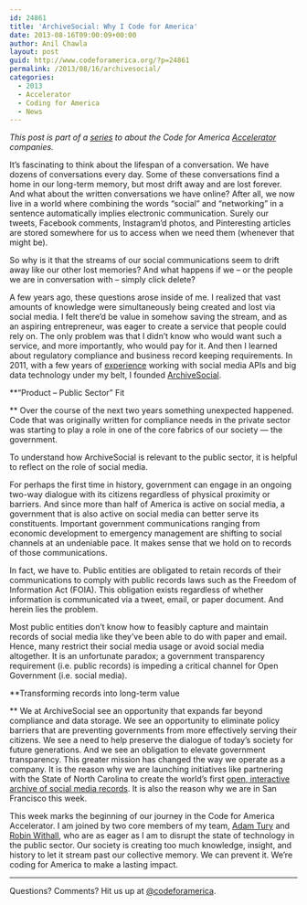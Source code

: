 ```yaml
---
id: 24861
title: 'ArchiveSocial: Why I Code for America'
date: 2013-08-16T09:00:09+00:00
author: Anil Chawla
layout: post
guid: http://www.codeforamerica.org/?p=24861
permalink: /2013/08/16/archivesocial/
categories:
  - 2013
  - Accelerator
  - Coding for America
  - News
---
```

<p style="text-align: left;">
  <em>This post is part of a <a href="http://codeforamerica.org/category/accelerator">series</a> to about the Code for America <a href="http://codeforamerica.org/accelerator">Accelerator</a> companies.<br /> </em>
</p>

<p style="text-align: left;">
  It&#8217;s fascinating to think about the lifespan of a conversation. We have dozens of conversations every day. Some of these conversations find a home in our long-term memory, but most drift away and are lost forever. And what about the written conversations we have online? After all, we now live in a world where combining the words “social” and “networking” in a sentence automatically implies electronic communication. Surely our tweets, Facebook comments, Instagram’d photos, and Pinteresting articles are stored somewhere for us to access when we need them (whenever that might be).
</p>

So why is it that the streams of our social communications seem to drift away like our other lost memories? And what happens if we – or the people we are in conversation with – simply click delete?

A few years ago, these questions arose inside of me. I realized that vast amounts of knowledge were simultaneously being created and lost via social media. I felt there&#8217;d be value in somehow saving the stream, and as an aspiring entrepreneur, was eager to create a service that people could rely on. The only problem was that I didn’t know who would want such a service, and more importantly, who would pay for it. And then I learned about regulatory compliance and business record keeping requirements. In 2011, with a few years of [experience](http://www.linkedin.com/in/anilchawla) working with social media APIs and big data technology under my belt, I founded [ArchiveSocial](http://archivesocial.com/).

**“Product &#8211; Public Sector” Fit
  
** Over the course of the next two years something unexpected happened. Code that was originally written for compliance needs in the private sector was starting to play a role in one of the core fabrics of our society &#8212; the government.

To understand how ArchiveSocial is relevant to the public sector, it is helpful to reflect on the role of social media.

For perhaps the first time in history, government can engage in an ongoing two-way dialogue with its citizens regardless of physical proximity or barriers. And since more than half of America is active on social media, a government that is also active on social media can better serve its constituents. Important government communications ranging from economic development to emergency management are shifting to social channels at an undeniable pace. It makes sense that we hold on to records of those communications.

In fact, we have to. Public entities are obligated to retain records of their communications to comply with public records laws such as the Freedom of Information Act (FOIA). This obligation exists regardless of whether information is communicated via a tweet, email, or paper document. And herein lies the problem.

Most public entities don’t know how to feasibly capture and maintain records of social media like they’ve been able to do with paper and email. Hence, many restrict their social media usage or avoid social media altogether. It is an unfortunate paradox; a government transparency requirement (i.e. public records) is impeding a critical channel for Open Government (i.e. social media).



**Transforming records into long-term value
  
** We at ArchiveSocial see an opportunity that expands far beyond compliance and data storage. We see an opportunity to eliminate policy barriers that are preventing governments from more effectively serving their citizens. We see a need to help preserve the dialogue of today’s society for future generations. And we see an obligation to elevate government transparency. This greater mission has changed the way we operate as a company. It is the reason why we are launching initiatives like partnering with the State of North Carolina to create the world’s first [open, interactive archive of social media records](http://nc.gov.archivesocial.com/). It is also the reason why we are in San Francisco this week.

This week marks the beginning of our journey in the Code for America Accelerator. I am joined by two core members of my team, [Adam Tury](http://www.linkedin.com/in/adamtury) and [Robin Withall](http://www.linkedin.com/in/robinwithall"), who are as eager as I am to disrupt the state of technology in the public sector. Our society is creating too much knowledge, insight, and history to let it stream past our collective memory. We can prevent it. We’re coding for America to make a lasting impact.

* * *

Questions? Comments? Hit us up at [@codeforamerica](http://twitter.com/codeforamerica).